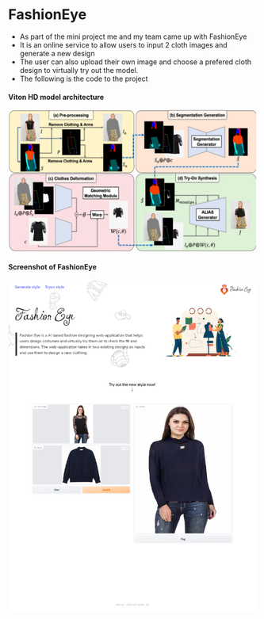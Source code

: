 # FashionEye
- As part of the mini project me and my team came up with FashionEye
- It is an online service to allow users to input 2 cloth images and generate a new design
- The user can also upload their own image and choose a prefered cloth design to virtually try out the model.
- The following is the code to the project
#### Viton HD model architecture

<img src="algo-viton.jpeg" width="500px" />

#### Screenshot of FashionEye

<img src="screen2.png" width="500px" />

